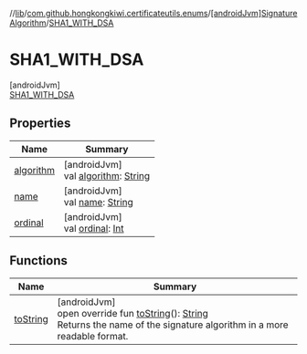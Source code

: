 //[lib](../../../../index.md)/[com.github.hongkongkiwi.certificateutils.enums](../../index.md)/[[androidJvm]SignatureAlgorithm](../index.md)/[SHA1_WITH_DSA](index.md)

# SHA1_WITH_DSA

[androidJvm]\
[SHA1_WITH_DSA](index.md)

## Properties

| Name | Summary |
|---|---|
| [algorithm](../algorithm.md) | [androidJvm]<br>val [algorithm](../algorithm.md): [String](https://kotlinlang.org/api/latest/jvm/stdlib/kotlin/-string/index.html) |
| [name](../-s-h-a512_-w-i-t-h_-e-d-d-s-a/index.md#-372974862%2FProperties%2F-1973928616) | [androidJvm]<br>val [name](../-s-h-a512_-w-i-t-h_-e-d-d-s-a/index.md#-372974862%2FProperties%2F-1973928616): [String](https://kotlinlang.org/api/latest/jvm/stdlib/kotlin/-string/index.html) |
| [ordinal](../-s-h-a512_-w-i-t-h_-e-d-d-s-a/index.md#-739389684%2FProperties%2F-1973928616) | [androidJvm]<br>val [ordinal](../-s-h-a512_-w-i-t-h_-e-d-d-s-a/index.md#-739389684%2FProperties%2F-1973928616): [Int](https://kotlinlang.org/api/latest/jvm/stdlib/kotlin/-int/index.html) |

## Functions

| Name | Summary |
|---|---|
| [toString](../to-string.md) | [androidJvm]<br>open override fun [toString](../to-string.md)(): [String](https://kotlinlang.org/api/latest/jvm/stdlib/kotlin/-string/index.html)<br>Returns the name of the signature algorithm in a more readable format. |
